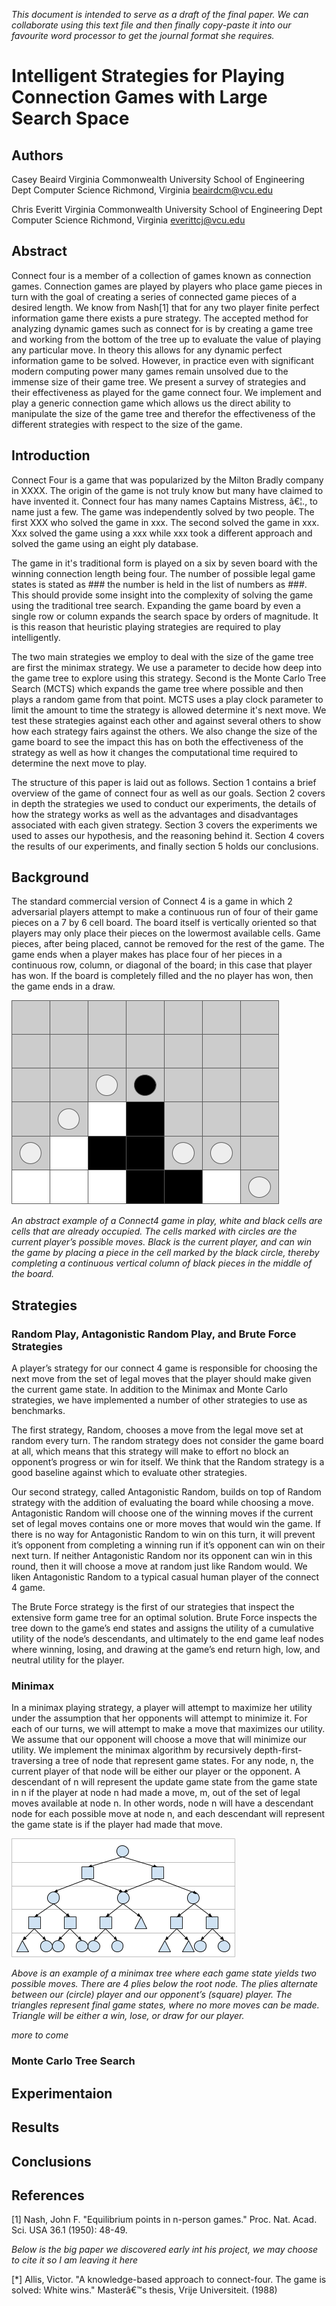 
_This document is intended to serve as a draft of the final paper. 
We can collaborate using this text file and then finally copy-paste it 
into our favourite word processor to get the journal format she requires._


# Intelligent Strategies for Playing Connection Games with Large Search Space

## Authors

Casey Beaird
Virginia Commonwealth University
School of Engineering Dept Computer Science
Richmond, Virginia
beairdcm@vcu.edu

Chris Everitt
Virginia Commonwealth University
School of Engineering Dept Computer Science
Richmond, Virginia
everittcj@vcu.edu

## Abstract

Connect four is a member of a
collection of games known as connection games.
Connection games are played by players who
place game pieces in turn with the goal of
creating a series of connected game pieces of a
desired length. We know from Nash[1] that for
any two player finite perfect information game
there exists a pure strategy. The accepted
method for analyzing dynamic games such as
connect for is by creating a game tree and
working from the bottom of the tree up to
evaluate the value of playing any particular
move. In theory this allows for any dynamic
perfect information game to be solved.
However, in practice even with significant
modern computing power many games remain
unsolved due to the immense size of their game
tree. We present a survey of strategies and their
effectiveness as played for the game connect
four. We implement and play a generic
connection game which allows us the direct
ability to manipulate the size of the game tree
and therefor the effectiveness of the different
strategies with respect to the size of the game.

## Introduction

Connect Four is a game that was
popularized by the Milton Bradly company in
XXXX. The origin of the game is not truly know
but many have claimed to have invented it.
Connect four has many names Captains Mistress,
â€¦., to name just a few. The game was
independently solved by two people. The first
XXX who solved the game in xxx. The second
solved the game in xxx. Xxx solved the game
using a xxx while xxx took a different approach
and solved the game using an eight ply database.

The game in it's traditional form is played
on a six by seven board with the winning
connection length being four. The number of
possible legal game states is stated as ### the
number is held in the list of numbers as ###. This
should provide some insight into the complexity of
solving the game using the traditional tree search.
Expanding the game board by even a single row or
column expands the search space by orders of
magnitude. It is this reason that heuristic playing
strategies are required to play intelligently.

The two main strategies we employ to deal
with the size of the game tree are first the minimax
strategy. We use a parameter to decide how deep
into the game tree to explore using this strategy.
Second is the Monte Carlo Tree Search (MCTS)
which expands the game tree where possible and
then plays a random game from that point. MCTS
uses a play clock parameter to limit the amount to
time the strategy is allowed determine it's next
move. We test these strategies against each other
and against several others to show how each
strategy fairs against the others. We also change
the size of the game board to see the impact this
has on both the effectiveness of the strategy as
well as how it changes the computational time
required to determine the next move to play.

The structure of this paper is laid out as
follows. Section 1 contains a brief overview of the
game of connect four as well as our goals. Section
2 covers in depth the strategies we used to conduct
our experiments, the details of how the strategy
works as well as the advantages and disadvantages
associated with each given strategy. Section 3
covers the experiments we used to asses our
hypothesis, and the reasoning behind it. Section 4
covers the results of our experiments, and finally
section 5 holds our conclusions.

## Background

The standard commercial version of Connect 4 is a game in which 2 adversarial players attempt to make a continuous run of four of their game pieces on a 7 by 6 cell board. The board itself is vertically oriented so that players may only place their pieces on the lowermost available cells. Game pieces, after being placed, cannot be removed for the rest of the game. The game ends when a player makes has place four of her pieces in a continuous row, column, or diagonal of the board; in this case that player has won. If the board is completely filled and the no player has won, then the game ends in a draw.

![A connect 4 game in progress](https://github.com/cBeaird/ConnectionGame/blob/master/connect4_inprogress.png)

_An abstract example of a Connect4 game in play, white and black cells are cells that are already occupied. The cells marked with circles are the current player’s possible moves. Black is the current player, and can win the game by placing a piece in the cell marked by the black circle, thereby completing a continuous vertical column of black pieces in the middle of the board._

## Strategies

### Random Play, Antagonistic Random Play, and Brute Force Strategies

A player’s strategy for our connect 4 game is responsible for choosing 
the next move from the set of legal moves that the player should make 
given the current game state. In addition to the Minimax and Monte Carlo strategies, we have implemented a number of other strategies to use as 
benchmarks.

The first strategy, Random, chooses a move from the legal 
move set at random every turn. The random strategy does not consider the 
game board at all, which means that this strategy will make to effort no 
block an opponent’s progress or win for itself. We think that the Random 
strategy is a good baseline against which to evaluate other strategies.

Our second strategy, called Antagonistic Random, builds on top of Random 
strategy with the addition of evaluating the board while choosing a 
move. Antagonistic Random will choose one of the winning moves if the 
current set of legal moves contains one or more moves that would win the 
game. If there is no way for Antagonistic Random to win on this turn, it 
will prevent it’s opponent from completing a winning run if it’s 
opponent can win on their next turn. If neither Antagonistic Random nor 
its opponent can win in this round, then it will choose a move at random 
just like Random would. We liken Antagonistic Random to a typical casual 
human player of the connect 4 game.

The Brute Force strategy is the first of our strategies that inspect the extensive form game tree for an optimal solution. Brute Force inspects the tree down to the game’s end states and assigns the utility of a cumulative utility of the node’s descendants, and ultimately to the end game leaf nodes where winning, losing, and drawing at the game’s end return high, low, and neutral utility for the player. 

### Minimax

In a minimax playing strategy, a player will attempt to maximize her utility under the assumption that her opponents will attempt to minimize it. For each of our turns, we will attempt to make a move that maximizes our utility. We assume that our opponent will choose a move that will minimize our utility. We implement the minimax algorithm by recursively depth-first-traversing a tree of node that represent game states. For any node, n, the current player of that node will be either our player or the opponent. A descendant of n will represent the update game state from the game state in n if the player at node n had made a move, m, out of the set of legal moves available at node n. In other words, node n will have a descendant node for each possible move at node n, and each descendant will represent the game state is if the player had made that move.

![An example of a game tree](https://github.com/cBeaird/ConnectionGame/blob/master/gametree.png)

_Above is an example of a minimax tree where each game state yields two possible moves. There are 4 plies below the root node. The plies alternate between our (circle) player and our opponent’s (square) player. The triangles represent final game states, where no more moves can be made. Triangle will be either a win, lose, or draw for our player._


*more to come*

### Monte Carlo Tree Search

## Experimentaion

## Results

## Conclusions

## References

[1] Nash, John F. "Equilibrium points in n-person games." Proc. Nat. Acad. Sci. USA 36.1 (1950): 48-49.

_Below is the big paper we discovered early int his project, 
we may choose to cite it so I am leaving it here_

[*] Allis, Victor. "A knowledge-based approach to connect-four. The game is solved: White wins." Masterâ€™s thesis, Vrije Universiteit. (1988)
